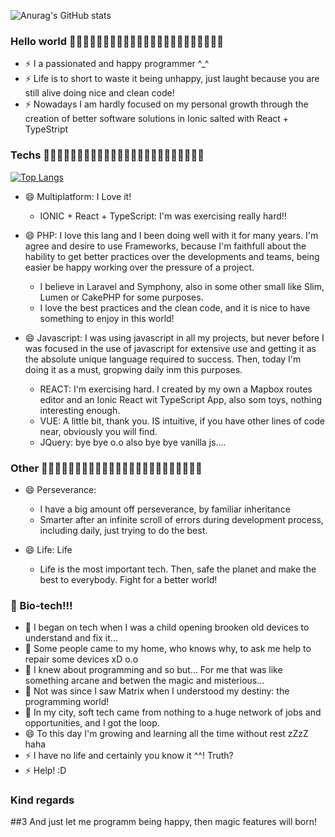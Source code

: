 ![Anurag's GitHub stats](https://github-readme-stats.vercel.app/api?username=drullandev&show_icons=true&theme=radical)

### Hello world 👋👋👋👋👋👋👋👋👋👋👋👋👋👋👋👋👋👋👋👋👋👋👋
- ⚡ I a passionated and happy programmer ^_^
- ⚡ Life is to short to waste it being unhappy, just laught because you are still alive doing nice and clean code!
- ⚡ Nowadays I am hardly focused on my personal growth through the creation of better software solutions in Ionic salted with React + TypeStript

### Techs  💬💬💬💬💬💬💬💬💬💬💬💬💬💬💬💬💬💬💬💬💬💬💬💬

[![Top Langs](https://github-readme-stats.vercel.app/api/top-langs/?username=drullandev&layout=compact)](https://github.com/anuraghazra/github-readme-stats)

- 😄 Multiplatform: I Love it!
  - IONIC + React + TypeScript: I'm was exercising really hard!!
   
- 😄 PHP: I love this lang and I been doing well with it for many years. I'm agree and desire to use Frameworks, because I'm faithfull about the hability to get better practices over the developments and teams, being easier be happy working over the pressure of a project.
  - I believe in Laravel and Symphony, also in some other small like Slim, Lumen or CakePHP for some purposes.
  - I love the best practices and the clean code, and it is nice to have something to enjoy in this world!

- 😄 Javascript: I was using javascript in all my projects, but never before I was focused in the use of javascript for extensive use and getting it as the absolute unique language required to success. Then, today I'm doing it as a must, gropwing daily inm this purposes.
  - REACT:  I'm exercising hard. I created by my own a Mapbox routes editor and an Ionic React wit TypeScript App, also som toys, nothing interesting enough.
  - VUE: A little bit, thank you. IS intuitive, if you have other lines of code near, obviously you will find.
  - JQuery: bye bye o.o also bye bye vanilla js....


### Other  💬💬💬💬💬💬💬💬💬💬💬💬💬💬💬💬💬💬💬💬💬💬💬💬

- 😄 Perseverance:
  - I have a big amount off perseverance, by familiar inheritance
  - Smarter after an infinite scroll of errors during development process, including daily, just trying to do the best.

- 😄 Life:  Life
  - Life is the most important tech. Then, safe the planet and make the best to everybody. Fight for a better world!

### 🌱 Bio-tech!!!
- 🌱 I began on tech when I was a child opening brooken old devices to understand and fix it...
- 🌱 Some people came to my home, who knows why, to ask me help to repair some devices xD o.o
- 🌱 I knew about programming and so but... For me that was like something arcane and betwen the magic and misterious...
- 🌱 Not was since I saw Matrix when I understood my destiny: the programming world!
- 🌱 In my city, soft tech came from nothing to a huge network of jobs and opportunities, and I got the loop.
- 😄 To this day I'm growing and learning all the time without rest zZzZ haha
- ⚡ I have no life and certainly you know it ^^! Truth?
- ⚡ Help! :D

### Kind regards
##3 And just let me programm being happy, then magic features will born!
<!--
**drullandev/drullandev** is a ✨ _special_ ✨ repository because its `README.md` (this file) appears on your GitHub profile.

Here are some ideas to get you started:
- 🔭 I’m currently working on my-map...
- 🔭 I’m currently working on Ikea...
- 🔭 I’m currently working on Hobonboard...
- 🌱 I’m currently learning React and Ionic...
- 👯 I’m looking to collaborate on small buisiness full digital layer...
- 🤔 I’m looking for help with everything...
- 💬 Ask me about almost everything; If i don't have a response, maybe I know who...
- 📫 How to reach me: Send me a email to drullan.dev@gmail.com
- ⚡ Fun fact: My best job was the first! :D Please, I wanna fall in love again!
-->
